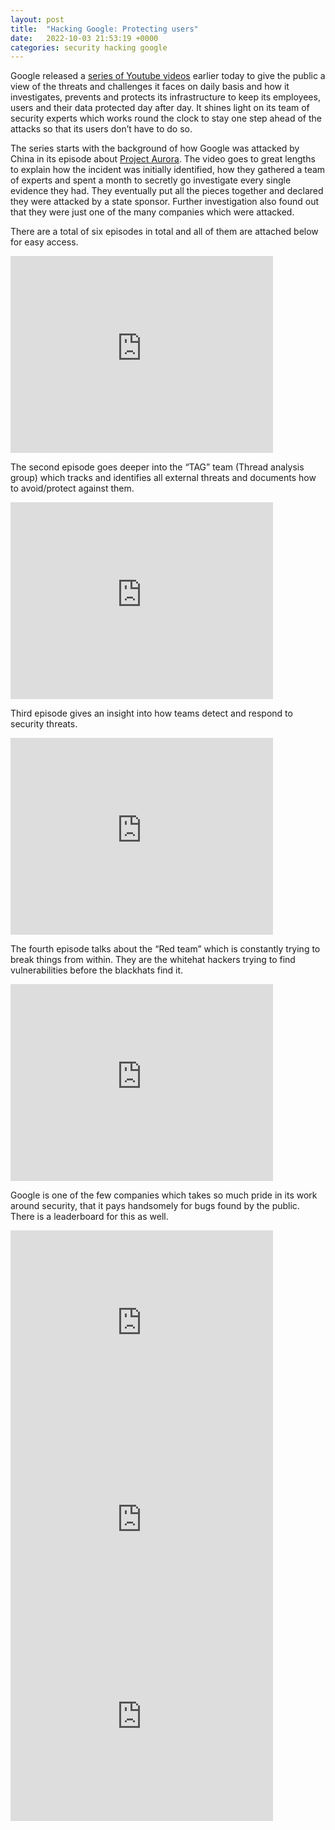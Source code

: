 ```yaml
---
layout: post
title:  "Hacking Google: Protecting users"
date:   2022-10-03 21:53:19 +0000
categories: security hacking google
---
```


Google released a [series of Youtube videos](https://www.youtube.com/playlist?list=PL590L5WQmH8dsxxz7ooJAgmijwOz0lh2H) earlier today to give the public a view of the threats and challenges it faces on daily basis and how it investigates, prevents and protects its infrastructure to keep its employees, users and their data protected day after day. It shines light on its team of security experts which works round the clock to stay one step ahead of the attacks so that its users don’t have to do so.

The series starts with the background of how Google was attacked by China in its episode about [Project Aurora](https://en.wikipedia.org/wiki/Operation_Aurora). The video goes to great lengths to explain how the incident was initially identified, how they gathered a team of experts and spent a month to secretly go investigate every single evidence they had. They eventually put all the pieces together and declared they were attacked by a state sponsor. Further investigation also found out that they were just one of the many companies which were attacked.

There are a total of six episodes in total and all of them are attached below for easy access.

<iframe width="420" height="315" src="https://www.youtube.com/watch?v=przDcQe6n5o&list=PL590L5WQmH8dsxxz7ooJAgmijwOz0lh2H" frameborder="0" allowfullscreen></iframe>


The second episode goes deeper into the “TAG” team (Thread analysis group) which tracks and identifies all external threats and documents how to avoid/protect against them.
<iframe width="420" height="315" src="https://www.youtube.com/watch?v=N7N4EC20-cM" frameborder="0" allowfullscreen></iframe>


Third episode gives an insight into how teams detect and respond to security threats.
<iframe width="420" height="315" src="https://www.youtube.com/watch?v=QZ0cpBocl3c" frameborder="0" allowfullscreen></iframe>


The fourth episode talks about the “Red team” which is constantly trying to break things from within. They are the whitehat hackers trying to find vulnerabilities before the blackhats find it.
<iframe width="420" height="315" src="https://www.youtube.com/watch?v=TusQWn2TQxQ" frameborder="0" allowfullscreen></iframe>

Google is one of the few companies which takes so much pride in its work around security, that it pays handsomely for bugs found by the public. There is a leaderboard for this as well.
<iframe width="420" height="315" src="https://www.youtube.com/watch?v=IoXiXlCNoXg" frameborder="0" allowfullscreen></iframe>
<iframe width="420" height="315" src="https://www.youtube.com/watch?v=My_13FXODdU" frameborder="0" allowfullscreen></iframe>
<iframe width="420" height="315" src="https://www.youtube.com/watch?v=dhdz5VZ4S88" frameborder="0" allowfullscreen></iframe>








